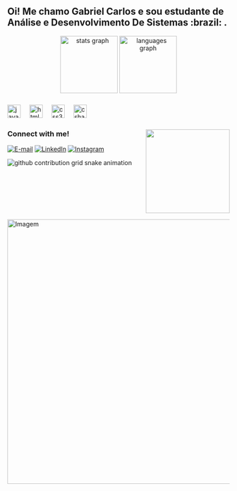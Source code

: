 <h2 align="left"> Oi! Me chamo Gabriel Carlos e sou estudante de Análise e Desenvolvimento De Sistemas :brazil: .</h2>

<div align="center">
  <img src="https://github-readme-stats.vercel.app/api?username=Gabrieldkz&hide_title=false&hide_rank=false&show_icons=true&include_all_commits=true&count_private=true&disable_animations=false&theme=dracula&locale=en&hide_border=false" height="130" alt="stats graph"  />
  <img src="https://github-readme-stats.vercel.app/api/top-langs?username=GabrielDkz&locale=en&hide_title=false&layout=compact&card_width=320&langs_count=5&theme=dracula&hide_border=false" height="130" alt="languages graph"  />
</div>

###

<div align="left">
  <img src="https://cdn.jsdelivr.net/gh/devicons/devicon/icons/javascript/javascript-original.svg" height="30" alt="javascript logo"  />
  <img width="12" />
  <img src="https://cdn.jsdelivr.net/gh/devicons/devicon/icons/html5/html5-original.svg" height="30" alt="html5 logo"  />
  <img width="12" />
  <img src="https://cdn.jsdelivr.net/gh/devicons/devicon/icons/css3/css3-original.svg" height="30" alt="css3 logo"  />
  <img width="12" />
  <img src="https://cdn.jsdelivr.net/gh/devicons/devicon/icons/csharp/csharp-original.svg" height="30" alt="csharp logo"  />
</div>

###
<img align="right" alt="" height="190px" src="./src/study.gif">

<h3 align="left">Connect with me!</h3>


[![E-mail](https://img.shields.io/badge/-Email-000?style=for-the-badge&logo=microsoft-outlook&logoColor=FF00F6&color:FFF)](mailto:gabrielcarloscbro@gmail.com)
[![LinkedIn](https://img.shields.io/badge/-LinkedIn-000?style=for-the-badge&logo=linkedin&logoColor=FF00F6&color:FFF)](https://www.linkedin.com/in/gabriel-carlos-b7497834a/)
[![Instagram](https://img.shields.io/badge/-Instagram-000?style=for-the-badge&logo=instagram&logoColor=FF00F6&color:FFF)](https://www.instagram.com/bielx_c_/)

<picture align="center">
  <source media="(prefers-color-scheme: dark)" srcset="https://raw.githubusercontent.com/Gabrieldkz/Gabriel/output/github-contribution-grid-snake-dark.svg">
  <source media="(prefers-color-scheme: light)" srcset="https://raw.githubusercontent.com/Gabrieldkz/Gabriel/output/github-contribution-grid-snake-dark.svg">
  <img align="center" alt="github contribution grid snake animation" src="https://raw.githubusercontent.com/mari4souza/GustavoButzge/output/github-contribution-grid-snake.svg">
</picture>


<br clear="both">


<!-- GIF -->
<p align="left">
  <img align="center" src="https://github.com/VariableBee/VariableBee/assets/77739311/4e9f41af-6b57-49a7-b15a-74322e96b4d7" alt="Imagem" width=" 900px" height ="600px"> 
</p>
